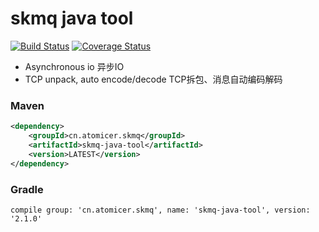 # skmq java tool

[![Build Status](https://travis-ci.org/raomuyang/skmq-java-tool.svg?branch=master)](https://travis-ci.org/raomuyang/skmq-java-tool)  [![Coverage Status](https://coveralls.io/repos/github/raomuyang/skmq-java-tool/badge.svg?branch=master)](https://coveralls.io/github/raomuyang/skmq-java-tool?branch=master)

* Asynchronous io    异步IO
* TCP unpack, auto encode/decode TCP拆包、消息自动编码解码

### Maven
```xml
<dependency>
    <groupId>cn.atomicer.skmq</groupId>
    <artifactId>skmq-java-tool</artifactId>
    <version>LATEST</version>
</dependency>
```
### Gradle
```
compile group: 'cn.atomicer.skmq', name: 'skmq-java-tool', version: '2.1.0'
```
